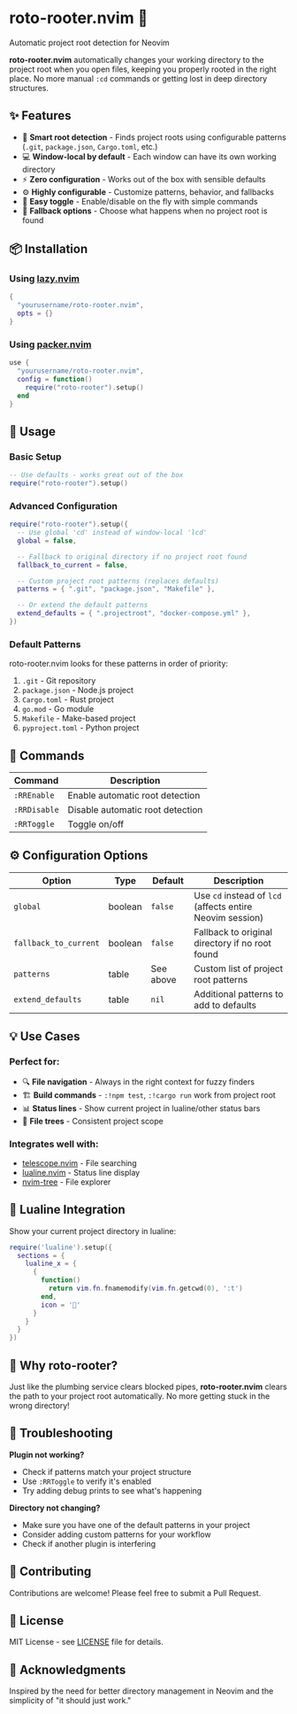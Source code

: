 # roto-rooter.nvim 🔧

Automatic project root detection for Neovim

**roto-rooter.nvim** automatically changes your working directory to the project root when you open files, keeping you properly rooted in the right place. No more manual `:cd` commands or getting lost in deep directory structures.

## ✨ Features

- 🎯 **Smart root detection** - Finds project roots using configurable patterns (`.git`, `package.json`, `Cargo.toml`, etc.)
- 💻 **Window-local by default** - Each window can have its own working directory
- ⚡ **Zero configuration** - Works out of the box with sensible defaults
- ⚙️ **Highly configurable** - Customize patterns, behavior, and fallbacks
- 🔀 **Easy toggle** - Enable/disable on the fly with simple commands
- 📁 **Fallback options** - Choose what happens when no project root is found

## 📦 Installation

### Using [lazy.nvim](https://github.com/folke/lazy.nvim)

```lua
{
  "yourusername/roto-rooter.nvim",
  opts = {}
}
```

### Using [packer.nvim](https://github.com/wbthomason/packer.nvim)

```lua
use {
  "yourusername/roto-rooter.nvim",
  config = function()
    require("roto-rooter").setup()
  end
}
```

## 🚀 Usage

### Basic Setup

```lua
-- Use defaults - works great out of the box
require("roto-rooter").setup()
```

### Advanced Configuration

```lua
require("roto-rooter").setup({
  -- Use global 'cd' instead of window-local 'lcd'
  global = false,

  -- Fallback to original directory if no project root found
  fallback_to_current = false,

  -- Custom project root patterns (replaces defaults)
  patterns = { ".git", "package.json", "Makefile" },

  -- Or extend the default patterns
  extend_defaults = { ".projectroot", "docker-compose.yml" },
})
```

### Default Patterns

roto-rooter.nvim looks for these patterns in order of priority:

1. `.git` - Git repository
2. `package.json` - Node.js project
3. `Cargo.toml` - Rust project
4. `go.mod` - Go module
5. `Makefile` - Make-based project
6. `pyproject.toml` - Python project

## 🔀 Commands

| Command | Description |
|---------|-------------|
| `:RREnable` | Enable automatic root detection |
| `:RRDisable` | Disable automatic root detection |
| `:RRToggle` | Toggle on/off |

## ⚙️ Configuration Options

| Option | Type | Default | Description |
|--------|------|---------|-------------|
| `global` | boolean | `false` | Use `cd` instead of `lcd` (affects entire Neovim session) |
| `fallback_to_current` | boolean | `false` | Fallback to original directory if no root found |
| `patterns` | table | See above | Custom list of project root patterns |
| `extend_defaults` | table | `nil` | Additional patterns to add to defaults |

## 💡 Use Cases

### Perfect for:
- 🔍 **File navigation** - Always in the right context for fuzzy finders
- 🏗️ **Build commands** - `:!npm test`, `:!cargo run` work from project root
- 📊 **Status lines** - Show current project in lualine/other status bars
- 🌳 **File trees** - Consistent project scope

### Integrates well with:
- [telescope.nvim](https://github.com/nvim-telescope/telescope.nvim) - File searching
- [lualine.nvim](https://github.com/nvim-lualine/lualine.nvim) - Status line display
- [nvim-tree](https://github.com/nvim-tree/nvim-tree.lua) - File explorer

## 🎨 Lualine Integration

Show your current project directory in lualine:

```lua
require('lualine').setup({
  sections = {
    lualine_x = {
      {
        function()
          return vim.fn.fnamemodify(vim.fn.getcwd(0), ':t')
        end,
        icon = '📁'
      }
    }
  }
})
```

## 🤔 Why roto-rooter?

Just like the plumbing service clears blocked pipes, **roto-rooter.nvim** clears the path to your project root automatically. No more getting stuck in the wrong directory!

## 🐛 Troubleshooting

**Plugin not working?**
- Check if patterns match your project structure
- Use `:RRToggle` to verify it's enabled
- Try adding debug prints to see what's happening

**Directory not changing?**
- Make sure you have one of the default patterns in your project
- Consider adding custom patterns for your workflow
- Check if another plugin is interfering

## 🤝 Contributing

Contributions are welcome! Please feel free to submit a Pull Request.

## 📄 License

MIT License - see [LICENSE](LICENSE) file for details.

## 🙏 Acknowledgments

Inspired by the need for better directory management in Neovim and the simplicity of "it should just work."